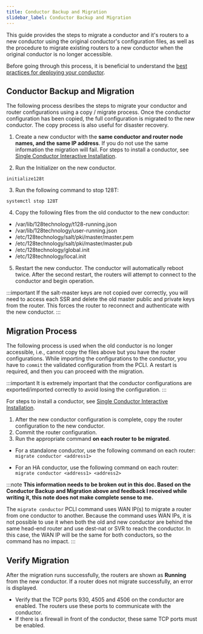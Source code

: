 ```yaml
---
title: Conductor Backup and Migration
slidebar_label: Conductor Backup and Migration
---
```


This guide provides the steps to migrate a conductor and it's routers to a new conductor using the original conductor's configuration files, as well as the procedure to migrate existing routers to a new conductor when the original conductor is no longer accessible.

Before going through this process, it is beneficial to understand the [best practices for deploying your conductor](bcp_conductor_deployment.md).

## Conductor Backup and Migration

The following process desribes the steps to migrate your conductor and router configurations using a copy / migrate process. Once the conductor configuration has been copied, the full configuration is migrated to the new conductor. The copy process is also useful for disaster recovery.

1. Create a new conductor with the **same conductor and router node names, and the same IP address**. If you do not use the same information the migration will fail. For steps to install a conductor, see [Single Conductor Interactive Installation](single_conductor_install.md).

2. Run the Initializer on the new conductor. 
```
initialize128t
```

3. Run the following command to stop 128T:
```
systemctl stop 128T
```
4. Copy the following files from the old conductor to the new conductor:

 - /var/lib/128technology/t128-running.json
 - /var/lib/128technology/user-running.json
 - /etc/128technology/salt/pki/master/master.pem
 - /etc/128technology/salt/pki/master/master.pub
 - /etc/128technology/global.init
 - /etc/128technology/local.init

5. Restart the new conductor. The conductor will automatically reboot twice. After the second restart, the routers will attempt to connect to the conductor and begin operation. 

:::important
If the salt-master keys are not copied over correctly, you will need to access each SSR and delete the old master public and private keys from the router. This forces the router to reconnect and authenticate with the new conductor. 
:::

## Migration Process

The following process is used when the old conductor is no longer accessible, i.e., cannot copy the files above but you have the router configurations. While importing the configurations to the conductor, you have to `commit` the validated configuration from the PCLI. A restart is required, and then you can proceed with the migration.

:::important
It is extremely important that the conductor configurations are exported/imported correctly to avoid losing the configuration.
:::

For steps to install a conductor, see [Single Conductor Interactive Installation](single_conductor_install.md). 

1. After the new conductor configuration is complete, copy the router configuration to the new conductor.
2. Commit the router configuration.
3. Run the appropriate command **on each router to be migrated**. 

 - For a standalone conductor, use the following command on each router: `migrate conductor <address1>`

 - For an HA conductor, use the following command on each router: `migrate conductor <address1> <address2>`

:::note
**This information needs to be broken out in this doc. Based on the Conductor Backup and Migration above and feedback I received while writing it, this note does not make complete sense to me.** 

The `migrate conductor` PCLI command uses WAN IP(s) to migrate a router from one conductor to another. Because the command uses WAN IPs, it is not possible to use it when both the old and new conductor are behind the same head-end router and use dest-nat or SVR to reach the conductor. In this case, the WAN IP will be the same for both conductors, so the command has no impact.
:::

## Verify Migration

After the migration runs successfully, the routers are shown as **Running** from the new conductor. If a router does not migrate successfully, an error is displayed. 

- Verify that the TCP ports 930, 4505 and 4506 on the conductor are enabled. The routers use these ports to communicate with the conductor.
- If there is a firewall in front of the conductor, these same TCP ports must be enabled.

